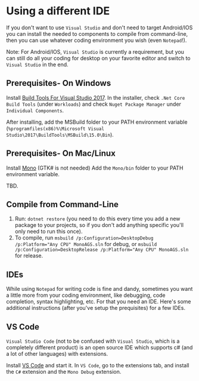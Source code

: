 # Using a different IDE

If you don't want to use `Visual Studio` and don't need to target Android/IOS you can install the needed to components to compile from command-line, then you can use whatever coding environment you wish (even `Notepad`!).

Note: For Android/IOS, `Visual Studio` is currently a requirement, but you can still do all your coding for desktop on your favorite editor and switch to `Visual Studio` in the end.

## Prerequisites- On Windows

Install [Build Tools For Visual Studio 2017](https://visualstudio.microsoft.com/downloads/#build-tools-for-visual-studio-2017).
In the installer, check `.Net Core Build Tools` (under `Workloads`) and check `Nuget Package Manager` under `Individual Components`.

After installing, add the MSBuild folder to your PATH environment variable (`%programfiles(x86)%\Microsoft Visual Studio\2017\BuildTools\MSBuild\15.0\Bin`).

## Prerequisites- On Mac/Linux

Install [Mono](https://www.mono-project.com/download/stable/) (GTK# is not needed)
Add the `Mono/bin` folder to your PATH environment variable.

TBD.

## Compile from Command-Line

1. Run: `dotnet restore` (you need to do this every time you add a new package to your projects, so if you don't add anything specific you'll only need to run this once).
2. To compile, run `msbuild /p:Configuration=DesktopDebug /p:Platform="Any CPU" MonoAGS.sln` for debug, or `msbuild /p:Configuration=DesktopRelease /p:Platform="Any CPU" MonoAGS.sln` for release.

## IDEs

While using `Notepad` for writing code is fine and dandy, sometimes you want a little more from your coding environment, like debugging, code completion, syntax highlighting, etc.
For that you need an IDE. Here's some additional instructions (after you've setup the prequisites) for a few IDEs.

## VS Code

`Visual Studio Code` (not to be confused with `Visual Studio`, which is a completely different product) is an open source IDE which supports c# (and a lot of other languages) with extensions. 

Install [VS Code](https://code.visualstudio.com/download) and start it.
In `VS Code`, go to the extensions tab, and install the `C#` extension and the `Mono Debug` extension.
